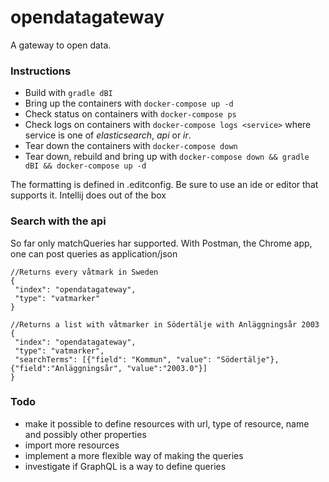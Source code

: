 # opendatagateway
A gateway to open data.

### Instructions

* Build with `gradle dBI`
* Bring up the containers with `docker-compose up -d`
* Check status on containers with `docker-compose ps`
* Check logs on containers with `docker-compose logs <service>` where service is one of *elasticsearch*, *api* or *ir*.
* Tear down the containers with `docker-compose down`
* Tear down, rebuild and bring up with `docker-compose down && gradle dBI && docker-compose up -d`

The formatting is defined in .editconfig. Be sure to use an ide or editor that supports it. Intellij does out of the box

### Search with the api

So far only matchQueries har supported. With Postman, the Chrome app, one can post queries as application/json
```
//Returns every våtmark in Sweden
{
 "index": "opendatagateway",
 "type": "vatmarker"
}

//Returns a list with våtmarker in Södertälje with Anläggningsår 2003
{
 "index": "opendatagateway",
 "type": "vatmarker",
 "searchTerms": [{"field": "Kommun", "value": "Södertälje"}, {"field":"Anläggningsår", "value":"2003.0"}]
}
```

### Todo
* make it possible to define resources with url, type of resource, name and possibly other properties
* import more resources
* implement a more flexible way of making the queries
* investigate if GraphQL is a way to define queries
